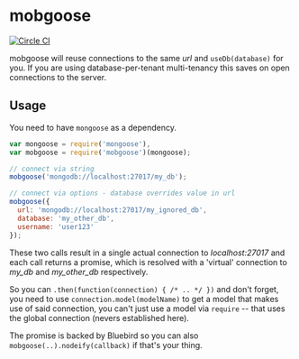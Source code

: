 # mobgoose

[![Circle CI](https://circleci.com/gh/dougmoscrop/mobgoose.svg?style=svg)](https://circleci.com/gh/dougmoscrop/mobgoose)

mobgoose will reuse connections to the same *url* and `useDb(database)` for you.
If you are using database-per-tenant multi-tenancy this saves on open connections to the server.

## Usage

You need to have `mongoose` as a dependency.

```javascript
var mongoose = require('mongoose'),
var mobgoose = require('mobgoose')(mongoose);

// connect via string
mobgoose('mongodb://localhost:27017/my_db');

// connect via options - database overrides value in url
mobgoose({
  url: 'mongodb://localhost:27017/my_ignored_db',
  database: 'my_other_db',
  username: 'user123'
});
```

These two calls result in a single actual connection to *localhost:27017* and each call returns a promise, which is resolved with a 'virtual' connection to *my_db* and *my_other_db* respectively.

So you can `.then(function(connection) { /* .. */ })` and don't forget, you need to use `connection.model(modelName)` to get a model that makes use of said connection, you can't just use a model via `require` -- that uses the global connection (nevers established here).

The promise is backed by Bluebird so you can also `mobgoose(..).nodeify(callback)` if that's your thing.
